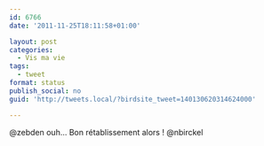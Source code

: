 ```yaml
---
id: 6766
date: '2011-11-25T18:11:58+01:00'

layout: post
categories:
  - Vis ma vie
tags:
  - tweet
format: status
publish_social: no
guid: 'http://tweets.local/?birdsite_tweet=140130620314624000'

---
```


@zebden ouh… Bon rétablissement alors ! @nbirckel